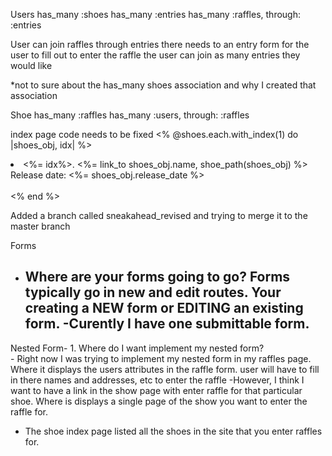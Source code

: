 Users 
has_many :shoes
has_many :entries
has_many :raffles, through: :entries

User can join raffles through entries
there needs to an entry form for the user to fill out to enter the raffle
the user can join as many entries they would like

*not to sure about the has_many shoes association and why I created that association

Shoe
has_many :raffles
has_many :users, through: :raffles

index page code needs to be fixed <% @shoes.each.with_index(1) do |shoes_obj, idx| %> 
    <li><%= idx%>. <%= link_to shoes_obj.name, shoe_path(shoes_obj) %>
    <br/> Release date: <%= shoes_obj.release_date %></li>
    <br/>
  <% end %>

  Added a branch called sneakahead_revised
   and trying to merge it to the master branch

   Forms
   - Where are your forms going to go? 
       Forms typically go in new and edit routes.  Your creating a NEW form or EDITING an existing form. 
       -Curently I have one submittable form. 
       -

   Nested Form- 
    1. Where do I want implement my nested form?  
      - Right now I was trying to implement my nested form in my raffles page.  Where it displays the users attributes in the raffle form.  user will have to fill in there names and addresses, etc to enter the raffle
   -However, I think I want to have a link in the show page with enter raffle for that particular shoe.  Where is displays a single page of the show you want to enter the raffle for. 

   - The shoe index page listed all the shoes in the site that you enter raffles for.  